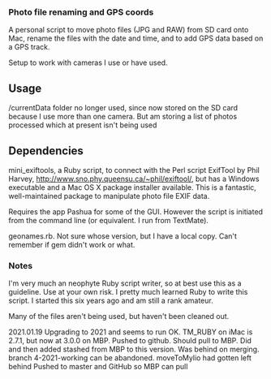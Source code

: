 ### Photo file renaming and GPS coords

A personal script to move photo files (JPG and RAW) from SD card onto Mac, rename the files with the date and time, and to add GPS data based on a GPS track.

Setup to work with cameras I use or have used.

## Usage

/currentData folder no longer used, since now stored on the SD card because I use more than one camera. But am storing a list of photos processed which at present isn't being used

## Dependencies

mini_exiftools, a Ruby script, to connect with the Perl script ExifTool by Phil Harvey, http://www.sno.phy.queensu.ca/~phil/exiftool/, but has a Windows executable and a Mac OS X package installer available. This is a fantastic, well-maintained package to manipulate photo file EXIF data.

Requires the app Pashua for some of the GUI. However the script is initiated from the command line (or equivalent. I run from TextMate).

geonames.rb. Not sure whose version, but I have a local copy. Can't remember if gem didn't work or what.

### Notes

I'm very much an neophyte Ruby script writer, so at best use this as a guideline. Use at your own risk. I pretty much learned Ruby to write this script. I started this six years ago and am still a rank amateur. 

Many of the files aren't being used, but haven't been cleaned out.

2021.01.19 Upgrading to 2021 and seems to run OK. TM_RUBY on iMac is 2.7.1, but now at 3.0.0 on MBP. Pushed to github. Should pull to MBP. Did and then added stashed from MBP to this version.
Was behind on merging. branch 4-2021-working can be abandoned. moveToMylio had gotten left behind
Pushed to master and GitHub so MBP can pull